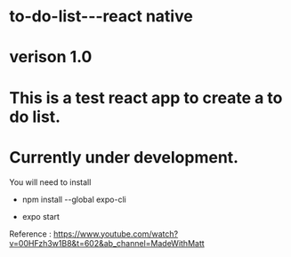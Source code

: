 # to-do-list---react native
# verison 1.0
# This is a test react app to create a to do list.

# Currently under development.

You will need to install 
* npm install --global expo-cli

* expo start 

Reference : https://www.youtube.com/watch?v=00HFzh3w1B8&t=602&ab_channel=MadeWithMatt
